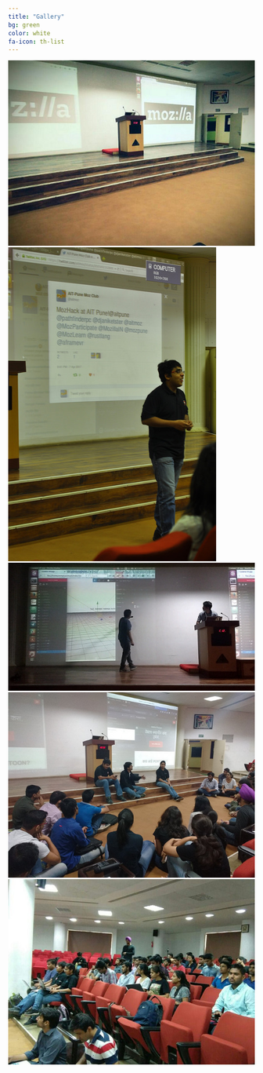 ```yaml
---
title: "Gallery"
bg: green
color: white
fa-icon: th-list
---
```

<div>
<img class="row big column"   src="img/gallery/a.jpg" alt="Stage" title="Stage" />
<img class="row small column" src="img/gallery/b.jpg"  alt="Prathamesh Chavan" title="Prathamesh Chavan"/>
<img class="row small column" src="img/gallery/c.jpg"      alt="A-frame talk by Tushar Choudhary and Amit" title="A-frame talk by Tushar Choudhary and Amit" />
<img class="row big column"   src="img/gallery/d.jpg"      alt="Future Mozillians" title="Future Mozillians" />
<img class="row full column"  src="img/gallery/e.jpg" alt="Future Mozillians" title="Future Mozillians" />
</div>
